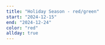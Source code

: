 ```yaml
---
title: "Holiday Season - red/green"
start: "2024-12-15"
end: "2024-12-24"
color: "red"
allday: true
---
```


